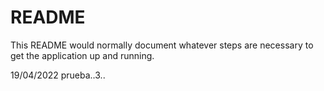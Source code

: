 # README

This README would normally document whatever steps are necessary to get the
application up and running.

19/04/2022 prueba..3..

